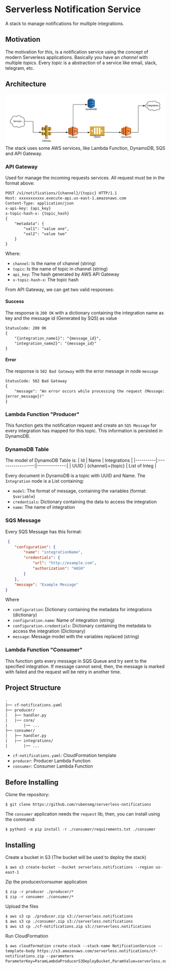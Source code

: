 # Serverless Notification Service
A stack to manage notifications for multiple integrations.

## Motivation
The motivation for this, is a notification service using the concept of modern Serverless applications. Basically you have an *channel* with multiple *topics*. Every *topic* is a abstraction of a service like email, slack, telegram, etc.

## Architecture
![Architecture](./arch.png)
The stack uses some AWS services, like Lambda Function, DynamoDB, SQS and API Gateway.

### API Gateway
Used for manage the incoming requests services. All request must be in the format above:

```shell
POST /v1/notifications/{channel}/{topic} HTTP/1.1
Host: xxxxxxxxxxx.execute-api.us-east-1.amazonaws.com
Content-Type: application/json
x-api-key: {api_key}
x-topic-hash-x: {topic_hash}
{
    "metadata": {
        "val1": "value one",
        "val2": "value two"
    }
}
```

Where:

- `channel`: Is the name of channel (string)
- `topic`: Is the name of topic in channel (string)
- `api_key`: The hash generated by AWS API Gateway
- `x-topic-hash-x`: The topic hash

From API Gateway, we can get two valid responses:

#### Success
The response is `200 OK` with a dictionary containing the integration name as key and the message id (Generated by SQS) as value

```shell
StatusCode: 200 OK
{
    "{integration_name1}": "{message_id}",
    "integration_name2}": "{message_id}"
}
```

#### Error
The response is `502 Bad Gateway` with the error message in node `message`

```shell
StatusCode: 502 Bad Gateway
{
    "message": "An error occurs while processing the request (Message: {error_message})"
}
```

### Lambda Function "Producer"
This function gets the notification request and create an `SQS Message` for every integration has mapped for this topic. This information is persisted in DynamoDB.

### DynamoDB Table
The model of DynamoDB Table is:
|    Id    |         Name      |  Integrations |
|----------|:-----------------:|--------------:|
|   UUID   | {channel}+{topic} | List of Integ |

Every document in DynamoDB is a topic with UUID and Name. The `Integration` node is a List containing:

- `model`: The format of message, containing the variables (format: `$variable`)
- `credentials`: Dictionary containing the data to access the integration
- `name`: The name of integration

### SQS Message
Every SQS Message has this format:

```json
 {
    "configuration": {
        "name": "integrationName",
        "credentials": {
            "url": "http://example.com",
            "authorization": "HASH"
        }
    },
    "message": "Example Message"
}
```

Where

- `configuration`: Dictionary containing the metadata for integrations (dictionary)
- `configuration.name`: Name of integration (string)
- `configuration.credentials`: Dictionary containing the metadata to access the integration (Dictionary)
- `message`: Message model with the variables replaced (string)

### Lambda Function "Consumer"
This function gets every message in SQS Queue and try sent to the specified integration.
If message cannot send, then, the message is marked with failed and the request will be retry in another time.

## Project Structure

    .
    ├── cf-notifications.yaml
    ├── producer/
    │   ├── handler.py
    |   |── core/
    |       |── ...
    ├── consumer/
    │   ├── handler.py
    |   |── integrations/
    |       |── ...

- `cf-notifications.yaml`: CloudFormation template
- `producer`: Producer Lambda Function
- `consumer`: Consumer Lambda Function

## Before Installing

Clone the repository:

```shell
$ git clone https://github.com/rubensmg/serverless-notifications
```

The `consumer` application needs the `request` lib, then, you can install using the command:

```shell
$ python3 -m pip install -r ./consumer/requirements.txt ./consumer
```

## Installing

Create a bucket in S3 (The bucket will be used to deploy the stack)

```shell
$ aws s3 create-bucket --bucket serverless.notifications --region us-east-1
```

Zip the producer/consumer application

```shell
$ zip -r producer ./producer/*
$ zip -r consumer ./consumer/* 
```

Upload the files

```shell
$ aws s3 cp ./producer.zip s3://serverless.notifications
$ aws s3 cp ./consumer.zip s3://serverless.notifications
$ aws s3 cp ./cf-notifications.zip s3://serverless.notifications
```

Run CloudFormation

```shell
$ aws cloudformation create-stack --stack-name NotificationService --template-body https://s3.amazonaws.com/serverless.notifications/cf-notifications.zip --parameters ParameterKey=ParamLambdaProducerS3DeployBucket,ParamValue=serverless.notifications,ParamKey=ParamLambdaProducerS3DeployKey,ParamValue=producer.zip,ParamKey=ParamLambdaProducerMemory,ParameterValue=128,ParamKey=ParamLambdaProducerTimeout,ParamValue=ParamKey=ParamLambdaConsumerS3DeployBucket,ParamValue=serverless.notifications,ParamKey=ParamLambdaConsumerS3DeployKey,ParamValue=consumer.zip,ParamKey=ParamLambdaConsumerMemory,ParamValue=128,ParamKey=ParamLambdaConsumerTimeout,ParamValue=1,ParamKey=ParamWriteCapacityUnitsTopic,ParamValue=1,ParamKey=ParamReadCapacityUnitsTopic,ParamValue=1
```
